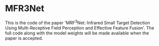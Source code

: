 # MFR3Net
This is the code of the paper 'MRF<sup>3</sup>Net: Infrared Small Target Detection Using Multi-Receptive Field Perception and Effective Feature Fusion'. The full code along with the model weights will be made available when the paper is accepted.
